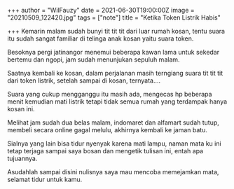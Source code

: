 +++
author = "WilFauzy"
date = 2021-06-30T19:00:00Z
image = "20210509_122420.jpg"
tags = ["note"]
title = "Ketika Token Listrik Habis"

+++
Kemarin malam sudah bunyi tit tit tit dari luar rumah kosan, tentu suara itu sudah sangat familiar di telinga anak kosan yaitu suara token. 

Besoknya pergi jatinangor menemui beberapa kawan lama untuk sekedar bertemu dan ngopi, jam sudah menunjukan sepuluh malam. 

Saatnya kembali ke kosan, dalam perjalanan masih terngiang suara tit tit tit dari token listrik, setelah sampai di kosan, ternyata.... 

Suara yang cukup mengganggu itu masih ada, mengecas hp beberapa menit kemudian mati listrik tetapi tidak semua rumah yang terdampak hanya kosan ini. 

Melihat jam sudah dua belas malam, indomaret dan alfamart sudah tutup, membeli secara online gagal melulu, akhirnya kembali ke jaman batu. 

Sialnya yang lain bisa tidur nyenyak karena mati lampu, naman mata ku ini tetap terjaga sampai saya bosan dan mengetik tulisan ini, entah apa tujuannya. 

Asudahlah sampai disini nulisnya saya mau mencoba memejamkan mata, selamat tidur untuk kamu. 